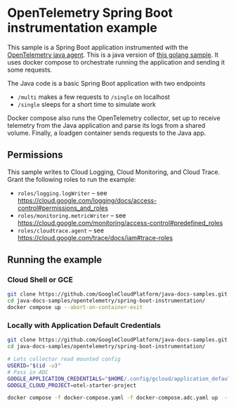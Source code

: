 # OpenTelemetry Spring Boot instrumentation example

This sample is a Spring Boot application instrumented with the [OpenTelemetry java
agent](https://opentelemetry.io/docs/instrumentation/java/automatic/). This is a java version
of [this golang
sample](https://github.com/GoogleCloudPlatform/golang-samples/tree/main/opentelemetry/instrumentation).
It uses docker compose to orchestrate running the application and sending it some requests.

The Java code is a basic Spring Boot application with two endpoints
- `/multi` makes a few requests to `/single` on localhost
- `/single` sleeps for a short time to simulate work

Docker compose also runs the OpenTelemetry collector, set up to receive telemetry from the Java
application and parse its logs from a shared volume. Finally, a loadgen container sends
requests to the Java app.

## Permissions

This sample writes to Cloud Logging, Cloud Monitoring, and Cloud Trace. Grant the following roles to run the example:
- `roles/logging.logWriter` – see https://cloud.google.com/logging/docs/access-control#permissions_and_roles
- `roles/monitoring.metricWriter` – see https://cloud.google.com/monitoring/access-control#predefined_roles
- `roles/cloudtrace.agent` – see https://cloud.google.com/trace/docs/iam#trace-roles

## Running the example

### Cloud Shell or GCE

```sh
git clone https://github.com/GoogleCloudPlatform/java-docs-samples.git
cd java-docs-samples/opentelemetry/spring-boot-instrumentation/
docker compose up --abort-on-container-exit
```

### Locally with Application Default Credentials

```sh
git clone https://github.com/GoogleCloudPlatform/java-docs-samples.git
cd java-docs-samples/opentelemetry/spring-boot-instrumentation/

# Lets collector read mounted config
USERID="$(id -u)"
# Pass in ADC
GOOGLE_APPLICATION_CREDENTIALS="$HOME/.config/gcloud/application_default_credentials.json"
GOOGLE_CLOUD_PROJECT=otel-starter-project

docker compose -f docker-compose.yaml -f docker-compose.adc.yaml up  --abort-on-container-exit
```
